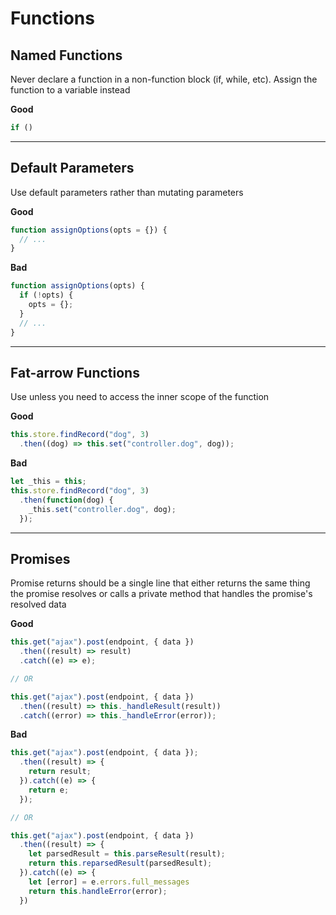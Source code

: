 # Functions

## Named Functions
Never declare a function in a non-function block (if, while, etc). Assign the function to a variable instead

**Good**
```javascript
if ()
```

---

## Default Parameters
Use default parameters rather than mutating parameters

**Good**
```javascript
function assignOptions(opts = {}) {
  // ...
}
```
**Bad**
```javascript
function assignOptions(opts) {
  if (!opts) {
    opts = {};
  }
  // ...
}
```

---

## Fat-arrow Functions
Use unless you need to access the inner scope of the function

**Good**
```javascript
this.store.findRecord("dog", 3)
  .then((dog) => this.set("controller.dog", dog));
```
**Bad**
```javascript
let _this = this;
this.store.findRecord("dog", 3)
  .then(function(dog) {
    _this.set("controller.dog", dog);
  });
```

---

## Promises

Promise returns should be a single line that either returns the same thing the promise resolves or calls a private method that handles the promise's resolved data

**Good**
```javascript
this.get("ajax").post(endpoint, { data })
  .then((result) => result)
  .catch((e) => e);

// OR

this.get("ajax").post(endpoint, { data })
  .then((result) => this._handleResult(result))
  .catch((error) => this._handleError(error));
```
**Bad**
```javascript
this.get("ajax").post(endpoint, { data });
  .then((result) => {
    return result;
  }).catch((e) => {
    return e;
  });

// OR

this.get("ajax").post(endpoint, { data })
  .then((result) => {
    let parsedResult = this.parseResult(result);
    return this.reparsedResult(parsedResult);
  }).catch((e) => {
    let [error] = e.errors.full_messages
    return this.handleError(error);
  })
```
